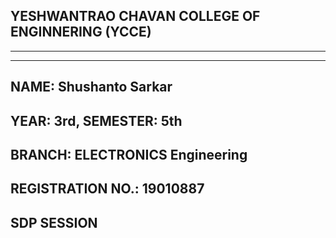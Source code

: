 ## YESHWANTRAO CHAVAN COLLEGE OF ENGINNERING (YCCE)

---
---

## NAME: Shushanto Sarkar
## YEAR: 3rd, SEMESTER: 5th
## BRANCH: ELECTRONICS Engineering
## REGISTRATION NO.: 19010887
## SDP SESSION 